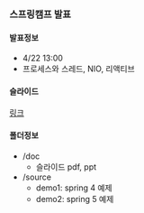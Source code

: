 ### 스프링캠프 발표 

#### 발표정보
* 4/22 13:00
* 프로세스와 스레드, NIO, 리액티브

#### 슬라이드
[링크](https://docs.google.com/presentation/d/1gIZP1DBTTXnGtIgU1KPD6TWxQlOqZAjFOpE2F_jrNiY/edit#slide=id.g35f391192_00)


#### 폴더정보
- /doc 
    - 슬라이드 pdf, ppt
- /source
    - demo1: spring 4 예제
    - demo2: spring 5 예제
